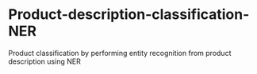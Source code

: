 # Product-description-classification-NER
Product classification by performing entity recognition from product description using NER
